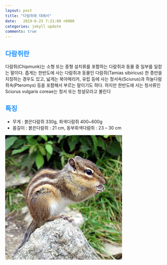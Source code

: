 ```yaml
---
layout: post
title: "다람쥐에 대해서"
date:   2019-6-23 7:21:09 +0900
categories: jekyll update
comments: true  
---
```


## <font color='dodgerblue'> 다람쥐란 </font>
다람쥐(Chipmunk)는 소형 또는 중형 설치류를 포함하는 다람쥐과 동물 중 일부를 일컫는 말이다. 좁게는 한반도에 사는 다람쥐과 동물인 다람쥐(Tamias sibiricus) 한 종만을 지칭하는 경우도 있고, 넓게는 북아메리카, 유럽 등에 사는 청서속(Sciurus)과 하늘다람쥐속(Pteromys) 등을 포함해서 부르는 말이기도 하다. 하지만 한반도에 사는 청서류인 Sciurus vulgaris coreae는 청서 또는 청설모라고 불린다
## <font color='dodgerblue'> 특징 </font>
- 무게 : 붉은다람쥐 330g, 회색다람쥐 400~600g 
- 몸길이 : 붉은다람쥐 : 21 cm, 동부회색다람쥐 : 23 – 30 cm 


![햄스터](\assets\imge\Streifenhoernchen.jpg)